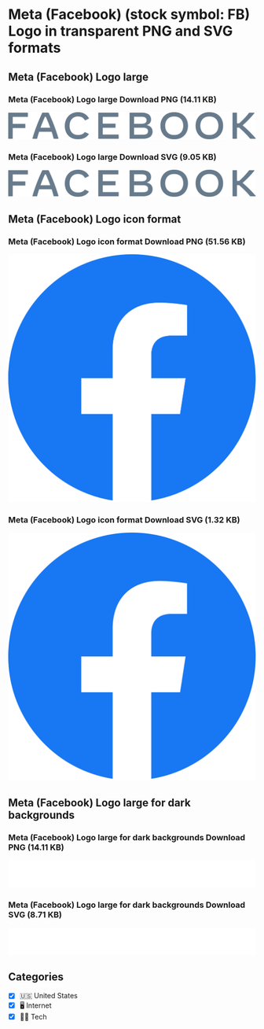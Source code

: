 # Meta (Facebook) (stock symbol: FB) Logo in transparent PNG and SVG formats

## Meta (Facebook) Logo large

### Meta (Facebook) Logo large Download PNG (14.11 KB)

![Meta (Facebook) Logo large Download PNG (14.11 KB)](/img/orig/FB_BIG-401829dd.png)

### Meta (Facebook) Logo large Download SVG (9.05 KB)

![Meta (Facebook) Logo large Download SVG (9.05 KB)](/img/orig/FB_BIG-d8c5b757.svg)

## Meta (Facebook) Logo icon format

### Meta (Facebook) Logo icon format Download PNG (51.56 KB)

![Meta (Facebook) Logo icon format Download PNG (51.56 KB)](/img/orig/FB-2d2223ad.png)

### Meta (Facebook) Logo icon format Download SVG (1.32 KB)

![Meta (Facebook) Logo icon format Download SVG (1.32 KB)](/img/orig/FB-245265b3.svg)

## Meta (Facebook) Logo large for dark backgrounds

### Meta (Facebook) Logo large for dark backgrounds Download PNG (14.11 KB)

![Meta (Facebook) Logo large for dark backgrounds Download PNG (14.11 KB)](/img/orig/FB_BIG.D-08be54d6.png)

### Meta (Facebook) Logo large for dark backgrounds Download SVG (8.71 KB)

![Meta (Facebook) Logo large for dark backgrounds Download SVG (8.71 KB)](/img/orig/FB_BIG.D-a8805b18.svg)



## Categories
- [x] 🇺🇸 United States
- [x] 🖥️ Internet
- [x] 👩‍💻 Tech
